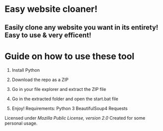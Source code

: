 # Easy website cloaner! 
 
## Easily clone any website you want in its entirety! Easy to use & very efficent! 

# Guide on how to use these tool
 
1. Install Python

2. Download the repo as a ZIP  

3. Go in your file explorer and extract the ZIP file
 
4. Go in the extracted folder and open the start.bat file 

5. Enjoy!
Requirements:
    Python 3
    BeautifulSoup4
    Requests 

Licensed under *Mozilla Public License, version 2.0*
Created for some personal usage.  